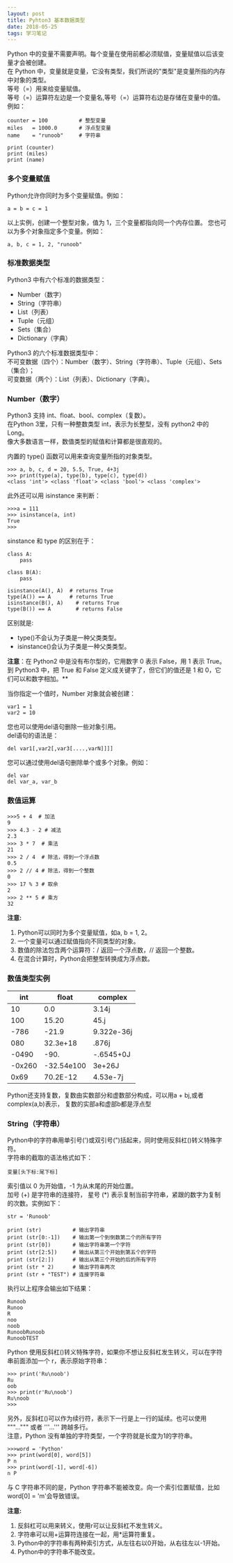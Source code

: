 ```yaml
---
layout: post
title: Pyhton3 基本数据类型
date: 2018-05-25
tags: 学习笔记
---
```

  
Python 中的变量不需要声明。每个变量在使用前都必须赋值，变量赋值以后该变量才会被创建。  
在 Python 中，变量就是变量，它没有类型，我们所说的"类型"是变量所指的内存中对象的类型。  
等号（=）用来给变量赋值。  
等号（=）运算符左边是一个变量名,等号（=）运算符右边是存储在变量中的值。例如：    

	counter = 100          # 整型变量
	miles   = 1000.0       # 浮点型变量
	name    = "runoob"     # 字符串
	 
	print (counter)
	print (miles)
	print (name)   


### 多个变量赋值
Python允许你同时为多个变量赋值。例如：  
	
	a = b = c = 1  
以上实例，创建一个整型对象，值为 1，三个变量都指向同一个内存位置。
您也可以为多个对象指定多个变量。例如：  

	a, b, c = 1, 2, "runoob"  
	
### 标准数据类型  
Python3 中有六个标准的数据类型：  

- Number（数字）  
- String（字符串）  
- List（列表）  
- Tuple（元组）  
- Sets（集合）  
- Dictionary（字典）  

Python3 的六个标准数据类型中：  
不可变数据（四个）：Number（数字）、String（字符串）、Tuple（元组）、Sets（集合）；  
可变数据（两个）：List（列表）、Dictionary（字典）。    

### Number（数字）
Python3 支持 int、float、bool、complex（复数）。  
在Python 3里，只有一种整数类型 int，表示为长整型，没有 python2 中的 Long。  
像大多数语言一样，数值类型的赋值和计算都是很直观的。 
 
内置的 type() 函数可以用来查询变量所指的对象类型。    

	>>> a, b, c, d = 20, 5.5, True, 4+3j
	>>> print(type(a), type(b), type(c), type(d))
	<class 'int'> <class 'float'> <class 'bool'> <class 'complex'>  
	
此外还可以用 isinstance 来判断：

	>>>a = 111
	>>> isinstance(a, int)
	True
	>>>  

sinstance 和 type 的区别在于：  

	class A:  
    	pass

	class B(A):  
	    pass  
	    
	isinstance(A(), A)  # returns True 
	type(A()) == A      # returns True
	isinstance(B(), A)    # returns True
	type(B()) == A        # returns False    
	
区别就是:  

- type()不会认为子类是一种父类类型。  
- isinstance()会认为子类是一种父类类型。  

 **注意**：在 Python2 中是没有布尔型的，它用数字 0 表示 False，用 1 表示 True。到 Python3 中，把 True 和 False 定义成关键字了，但它们的值还是 1 和 0，它们可以和数字相加。**  
 
当你指定一个值时，Number 对象就会被创建：  
 
 	var1 = 1  
	var2 = 10    
	

您也可以使用del语句删除一些对象引用。  
del语句的语法是：  

	del var1[,var2[,var3[....,varN]]]]  
	
您可以通过使用del语句删除单个或多个对象。例如：  

	del var
	del var_a, var_b  
	
### 数值运算 
 
	>>>5 + 4  # 加法
	9
	>>> 4.3 - 2 # 减法
	2.3
	>>> 3 * 7  # 乘法
	21
	>>> 2 / 4  # 除法，得到一个浮点数
	0.5
	>>> 2 // 4 # 除法，得到一个整数
	0
	>>> 17 % 3 # 取余 
	2
	>>> 2 ** 5 # 乘方
	32

**注意:**  

1. Python可以同时为多个变量赋值，如a, b = 1, 2。    
2. 一个变量可以通过赋值指向不同类型的对象。  
3. 数值的除法包含两个运算符：/ 返回一个浮点数，// 返回一个整数。  
4. 在混合计算时，Python会把整型转换成为浮点数。   

### 数值类型实例  

|int|float| complex |
|----|-----|----|
|10	|0.0	|3.14j|
100	|15.20	|45.j|
-786|	-21.9|	9.322e-36j|
080|	32.3e+18	|.876j
-0490|	-90.|	-.6545+0J
-0x260|	-32.54e100|	3e+26J
0x69|	70.2E-12|	4.53e-7j  

Python还支持复数，复数由实数部分和虚数部分构成，可以用a + bj,或者complex(a,b)表示， 复数的实部a和虚部b都是浮点型  

### String（字符串）  
Python中的字符串用单引号(')或双引号(")括起来，同时使用反斜杠(\)转义特殊字符。  
字符串的截取的语法格式如下：  

	变量[头下标:尾下标]  
索引值以 0 为开始值，-1 为从末尾的开始位置。  
加号 (+) 是字符串的连接符， 星号 (*) 表示复制当前字符串，紧跟的数字为复制的次数。实例如下：  

	str = 'Runoob'
	 
	print (str)          # 输出字符串
	print (str[0:-1])    # 输出第一个到倒数第二个的所有字符
	print (str[0])       # 输出字符串第一个字符
	print (str[2:5])     # 输出从第三个开始到第五个的字符
	print (str[2:])      # 输出从第三个开始的后的所有字符
	print (str * 2)      # 输出字符串两次
	print (str + "TEST") # 连接字符串

执行以上程序会输出如下结果： 
 
	Runoob
	Runoo
	R
	noo
	noob
	RunoobRunoob
	RunoobTEST  

Python 使用反斜杠(\)转义特殊字符，如果你不想让反斜杠发生转义，可以在字符串前面添加一个 r，表示原始字符串： 
 
	>>> print('Ru\noob')
	Ru
	oob
	>>> print(r'Ru\noob')
	Ru\noob
	>>>   
	
另外，反斜杠(\)可以作为续行符，表示下一行是上一行的延续。也可以使用 """...""" 或者 '''...''' 跨越多行。  
注意，Python 没有单独的字符类型，一个字符就是长度为1的字符串。  

	>>>word = 'Python'
	>>> print(word[0], word[5])
	P n
	>>> print(word[-1], word[-6])
	n P  
	
与 C 字符串不同的是，Python 字符串不能被改变。向一个索引位置赋值，比如word[0] = 'm'会导致错误。  

**注意:** 

1. 反斜杠可以用来转义，使用r可以让反斜杠不发生转义。  
2. 字符串可以用+运算符连接在一起，用*运算符重复。  
3. Python中的字符串有两种索引方式，从左往右以0开始，从右往左以-1开始。  
4. Python中的字符串不能改变。   

 




